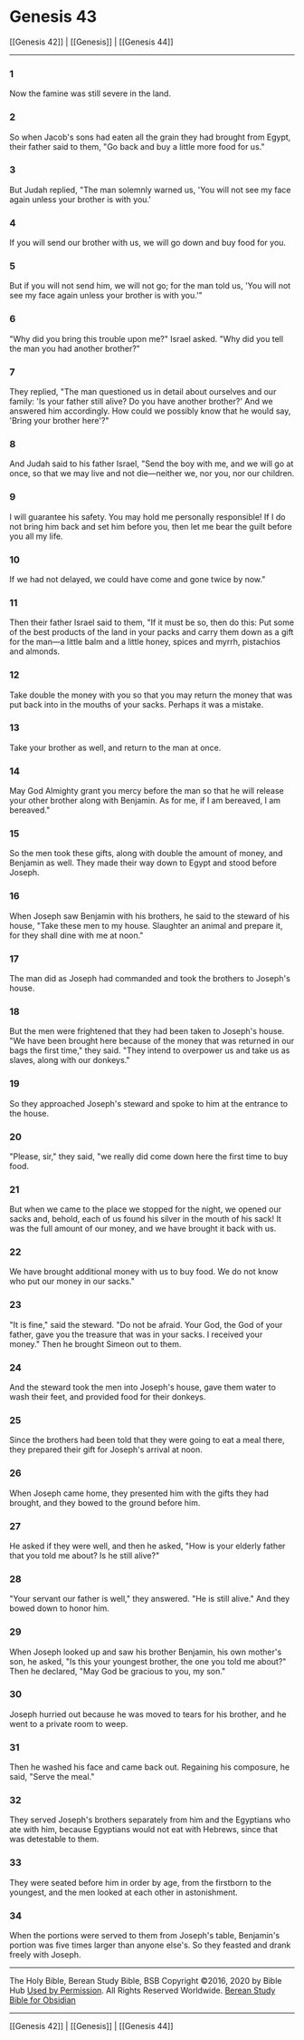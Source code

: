 # Genesis 43

[[Genesis 42]] | [[Genesis]] | [[Genesis 44]]

---

### 1
Now the famine was still severe in the land.

### 2
So when Jacob's sons had eaten all the grain they had brought from Egypt, their father said to them, "Go back and buy a little more food for us."

### 3
But Judah replied, "The man solemnly warned us, 'You will not see my face again unless your brother is with you.'

### 4
If you will send our brother with us, we will go down and buy food for you.

### 5
But if you will not send him, we will not go; for the man told us, 'You will not see my face again unless your brother is with you.'"

### 6
"Why did you bring this trouble upon me?" Israel asked. "Why did you tell the man you had another brother?"

### 7
They replied, "The man questioned us in detail about ourselves and our family: 'Is your father still alive? Do you have another brother?' And we answered him accordingly. How could we possibly know that he would say, 'Bring your brother here'?"

### 8
And Judah said to his father Israel, "Send the boy with me, and we will go at once, so that we may live and not die—neither we, nor you, nor our children.

### 9
I will guarantee his safety. You may hold me personally responsible! If I do not bring him back and set him before you, then let me bear the guilt before you all my life.

### 10
If we had not delayed, we could have come and gone twice by now."

### 11
Then their father Israel said to them, "If it must be so, then do this: Put some of the best products of the land in your packs and carry them down as a gift for the man—a little balm and a little honey, spices and myrrh, pistachios and almonds.

### 12
Take double the money with you so that you may return the money that was put back into in the mouths of your sacks. Perhaps it was a mistake.

### 13
Take your brother as well, and return to the man at once.

### 14
May God Almighty grant you mercy before the man so that he will release your other brother along with Benjamin. As for me, if I am bereaved, I am bereaved."

### 15
So the men took these gifts, along with double the amount of money, and Benjamin as well. They made their way down to Egypt and stood before Joseph.

### 16
When Joseph saw Benjamin with his brothers, he said to the steward of his house, "Take these men to my house. Slaughter an animal and prepare it, for they shall dine with me at noon."

### 17
The man did as Joseph had commanded and took the brothers to Joseph's house.

### 18
But the men were frightened that they had been taken to Joseph's house. "We have been brought here because of the money that was returned in our bags the first time," they said. "They intend to overpower us and take us as slaves, along with our donkeys."

### 19
So they approached Joseph's steward and spoke to him at the entrance to the house.

### 20
"Please, sir," they said, "we really did come down here the first time to buy food.

### 21
But when we came to the place we stopped for the night, we opened our sacks and, behold, each of us found his silver in the mouth of his sack! It was the full amount of our money, and we have brought it back with us.

### 22
We have brought additional money with us to buy food. We do not know who put our money in our sacks."

### 23
"It is fine," said the steward. "Do not be afraid. Your God, the God of your father, gave you the treasure that was in your sacks. I received your money." Then he brought Simeon out to them.

### 24
And the steward took the men into Joseph's house, gave them water to wash their feet, and provided food for their donkeys.

### 25
Since the brothers had been told that they were going to eat a meal there, they prepared their gift for Joseph's arrival at noon.

### 26
When Joseph came home, they presented him with the gifts they had brought, and they bowed to the ground before him.

### 27
He asked if they were well, and then he asked, "How is your elderly father that you told me about? Is he still alive?"

### 28
"Your servant our father is well," they answered. "He is still alive." And they bowed down to honor him.

### 29
When Joseph looked up and saw his brother Benjamin, his own mother's son, he asked, "Is this your youngest brother, the one you told me about?" Then he declared, "May God be gracious to you, my son."

### 30
Joseph hurried out because he was moved to tears for his brother, and he went to a private room to weep.

### 31
Then he washed his face and came back out. Regaining his composure, he said, "Serve the meal."

### 32
They served Joseph's brothers separately from him and the Egyptians who ate with him, because Egyptians would not eat with Hebrews, since that was detestable to them.

### 33
They were seated before him in order by age, from the firstborn to the youngest, and the men looked at each other in astonishment.

### 34
When the portions were served to them from Joseph's table, Benjamin's portion was five times larger than anyone else's. So they feasted and drank freely with Joseph.

---

The Holy Bible, Berean Study Bible, BSB
Copyright ©2016, 2020 by Bible Hub
[Used by Permission](https://berean.bible/terms.htm). All Rights Reserved Worldwide.
[Berean Study Bible for Obsidian](https://github.com/gapmiss/berean-study-bible-for-obsidian)

---

[[Genesis 42]] | [[Genesis]] | [[Genesis 44]]

